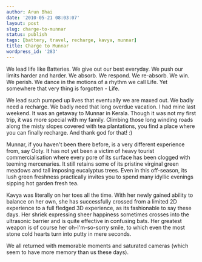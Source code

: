 ```yaml
---
author: Arun Bhai
date: '2010-05-21 08:03:07'
layout: post
slug: charge-to-munnar
status: publish
tags: [battery, travel, recharge, kavya, munnar]
title: Charge to Munnar
wordpress_id: '283'
---
```


We lead life like Batteries. We give out our best everyday. We push our limits harder and harder. We absorb. We respond. We re-absorb. We win. We perish. We dance in the motions of a rhythm we call Life. Yet somewhere that very thing is forgotten - Life.

We lead such pumped up lives that eventually we are maxed out. We badly need a recharge. We badly need that long overdue vacation. I had mine last weekend. It was an getaway to Munnar in Kerala. Though it was not my first trip, it was more special with my family. Climbing those long winding roads along the misty slopes covered with tea plantations, you find a place where you can finally recharge. And thank god for that! :)

Munnar, if you haven't been there before, is a very different experience from, say Ooty. It has not yet been a victim of heavy tourist commercialisation where every pore of its surface has been clogged with teeming mercenaries. It still retains some of its pristine virginal green meadows and tall imposing eucalyptus trees. Even in this off-season, its lush green freshness practically invites you to spend many idyllic evenings sipping hot garden fresh tea.

Kavya was literally on her toes all the time. With her newly gained ability to balance on her own, she has successfully crossed from a limited 2D experience to a full fledged 3D experience, as its fashionable to say these days. Her shriek expressing sheer happiness sometimes crosses into the ultrasonic barrier and is quite effective in confusing bats. Her greatest weapon is of course her oh-I'm-so-sorry smile, to which even the most stone cold hearts turn into putty in mere seconds.

We all returned with memorable moments and saturated cameras (which seem to have more memory than us these days).
